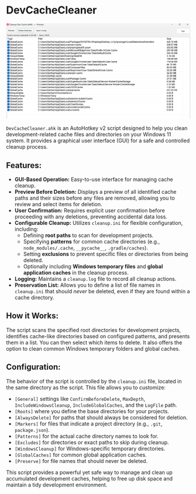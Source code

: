 # DevCacheCleaner

![Screenshot of DevCacheCleaner](screen.jpg)

`DevCacheCleaner.ahk` is an AutoHotkey v2 script designed to help you clean development-related cache files and directories on your Windows 11 system. It provides a graphical user interface (GUI) for a safe and controlled cleanup process.

## Features:

*   **GUI-Based Operation:** Easy-to-use interface for managing cache cleanup.
*   **Preview Before Deletion:** Displays a preview of all identified cache paths and their sizes before any files are removed, allowing you to review and select items for deletion.
*   **User Confirmation:** Requires explicit user confirmation before proceeding with any deletions, preventing accidental data loss.
*   **Configurable Cleanup:** Utilizes `cleanup.ini` for flexible configuration, including:
    *   Defining **root paths** to scan for development projects.
    *   Specifying **patterns** for common cache directories (e.g., `node_modules/.cache`, `__pycache__`, `.gradle/caches`).
    *   Setting **exclusions** to prevent specific files or directories from being deleted.
    *   Optionally including **Windows temporary files** and **global application caches** in the cleanup process.
*   **Logging:** Maintains a `cleanup.log` file to record all cleanup actions.
*   **Preservation List:** Allows you to define a list of file names in `cleanup.ini` that should *never* be deleted, even if they are found within a cache directory.

## How it Works:

The script scans the specified root directories for development projects, identifies cache-like directories based on configured patterns, and presents them in a list. You can then select which items to delete. It also offers the option to clean common Windows temporary folders and global caches.

## Configuration:

The behavior of the script is controlled by the `cleanup.ini` file, located in the same directory as the script. This file allows you to customize:

*   `[General]` settings like `ConfirmBeforeDelete`, `MaxDepth`, `IncludeWindowsCleanup`, `IncludeGlobalCaches`, and the `LogFile` path.
*   `[Roots]` where you define the base directories for your projects.
*   `[AlwaysDelete]` for paths that should always be considered for deletion.
*   `[Markers]` for files that indicate a project directory (e.g., `.git`, `package.json`).
*   `[Patterns]` for the actual cache directory names to look for.
*   `[Excludes]` for directories or exact paths to skip during cleanup.
*   `[WindowsCleanup]` for Windows-specific temporary directories.
*   `[GlobalCaches]` for common global application caches.
*   `[Preserve]` for file names that should never be deleted.

This script provides a powerful yet safe way to manage and clean up accumulated development caches, helping to free up disk space and maintain a tidy development environment.